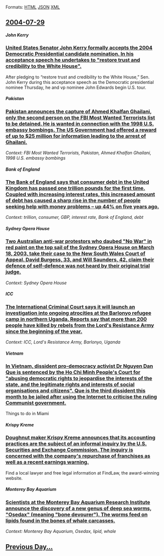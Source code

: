 
Formats: [HTML](2004/07/29/index.html)  [JSON](2004/07/29/index.json)  [XML](2004/07/29/index.xml)  

## [2004-07-29](/news/2004/07/29/index.md)

##### John Kerry
### [ United States Senator John Kerry formally accepts the 2004 Democratic Presidential candidate nomination. In his acceptance speech he undertakes to "restore trust and credibility to the White House". ](/news/2004/07/29/united-states-senator-john-kerry-formally-accepts-the-2004-democratic-presidential-candidate-nomination-in-his-acceptance-speech-he-undert.md)
After pledging to &#8220;restore trust and credibility to the White House,&#8221; Sen. John Kerry during this acceptance speech as the Democratic presidential nominee Thursday, he and vp nominee John Edwards begin U.S. tour.

##### Pakistan
### [ Pakistan announces the capture of Ahmed Khalfan Ghailani, only the second person on the FBI Most Wanted Terrorists list to be detained. He is wanted in connection with the 1998 U.S. embassy bombings. The US Government had offered a reward of up to $25 million for information leading to the arrest of Ghailani. ](/news/2004/07/29/pakistan-announces-the-capture-of-ahmed-khalfan-ghailani-only-the-second-person-on-the-fbi-most-wanted-terrorists-list-to-be-detained-he.md)
_Context: FBI Most Wanted Terrorists, Pakistan, Ahmed Khalfan Ghailani, 1998 U.S. embassy bombings_

##### Bank of England
### [ The Bank of England says that consumer debt in the United Kingdom has passed one trillion pounds for the first time. Coupled with increasing interest rates, this increased amount of debt has caused a sharp rise in the number of people seeking help with money problems &ndash; up 44% on five years ago. ](/news/2004/07/29/the-bank-of-england-says-that-consumer-debt-in-the-united-kingdom-has-passed-one-trillion-pounds-for-the-first-time-coupled-with-increasin.md)
_Context: trillion, consumer, GBP, interest rate, Bank of England, debt_

##### Sydney Opera House
### [ Two Australian anti-war protestors who daubed "No War" in red paint on the top sail of the Sydney Opera House on March 18, 2003, take their case to the New South Wales Court of Appeal. David Burgess, 33, and Will Saunders, 42, claim their defence of self-defence was not heard by their original trial judge. ](/news/2004/07/29/two-australian-anti-war-protestors-who-daubed-no-war-in-red-paint-on-the-top-sail-of-the-sydney-opera-house-on-march-18-2003-take-their.md)
_Context: Sydney Opera House_

##### ICC
### [ The International Criminal Court says it will launch an investigation into ongoing atrocities at the Barlonyo refugee camp in northern Uganda. Reports say that more than 200 people have killed by rebels from the Lord's Resistance Army since the beginning of the year. ](/news/2004/07/29/the-international-criminal-court-says-it-will-launch-an-investigation-into-ongoing-atrocities-at-the-barlonyo-refugee-camp-in-northern-ugan.md)
_Context: ICC, Lord's Resistance Army, Barlonyo, Uganda_

##### Vietnam
### [ In Vietnam, dissident pro-democracy activist Dr Nguyen Dan Que is sentenced by the Ho Chi Minh People's Court for "abusing democratic rights to jeopardise the interests of the state, and the legitimate rights and interests of social organisations and citizens". Que is the third dissident this month to be jailed after using the Internet to criticise the ruling Communist government. ](/news/2004/07/29/in-vietnam-dissident-pro-democracy-activist-dr-nguyen-dan-que-is-sentenced-by-the-ho-chi-minh-people-s-court-for-abusing-democratic-right.md)
Things to do in Miami

##### Krispy Kreme
### [ Doughnut maker Krispy Kreme announces that its accounting practices are the subject of an informal inquiry by the U.S. Securities and Exchange Commission. The inquiry is concerned with the company's repurchase of franchises as well as a recent earnings warning. ](/news/2004/07/29/doughnut-maker-krispy-kreme-announces-that-its-accounting-practices-are-the-subject-of-an-informal-inquiry-by-the-u-s-securities-and-excha.md)
Find a local lawyer and free legal information at FindLaw, the award-winning website.

##### Monterey Bay Aquarium
### [ Scientists at the Monterey Bay Aquarium Research Institute announce the discovery of a new genus of deep sea worms, "Osedax" (meaning "bone devourer"). The worms feed on lipids found in the bones of whale carcasses. ](/news/2004/07/29/scientists-at-the-monterey-bay-aquarium-research-institute-announce-the-discovery-of-a-new-genus-of-deep-sea-worms-osedax-meaning-bone.md)
_Context: Monterey Bay Aquarium, Osedax, lipid, whale_

## [Previous Day...](/news/2004/07/28/index.md)

